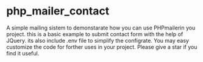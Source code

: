 # php_mailer_contact
A simple mailing sistem to demonstarate how you can use PHPmailerin you project. this is a basic example to submit contact form with the help of JQuery. its also include .env file to simplify the configrate. You may easy customize the code for forther uses in your project. Please give a star if you find it useful.
